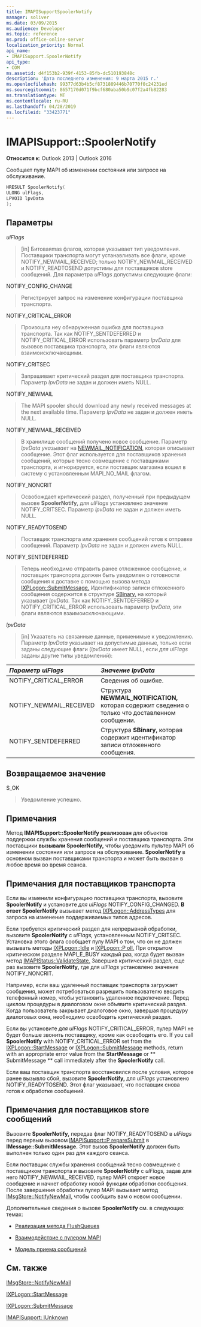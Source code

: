 ```yaml
---
title: IMAPISupportSpoolerNotify
manager: soliver
ms.date: 03/09/2015
ms.audience: Developer
ms.topic: reference
ms.prod: office-online-server
localization_priority: Normal
api_name:
- IMAPISupport.SpoolerNotify
api_type:
- COM
ms.assetid: d4f153b2-939f-4153-85fb-dc510193848c
description: 'Дата последнего изменения: 9 марта 2015 г.'
ms.openlocfilehash: 99377d63b4b5cf8731809446b70770f0c24231ed
ms.sourcegitcommit: 8657170d071f9bcf680aba50b9c07f2a4fb82283
ms.translationtype: MT
ms.contentlocale: ru-RU
ms.lasthandoff: 04/28/2019
ms.locfileid: "33423771"
---
```

# <a name="imapisupportspoolernotify"></a>IMAPISupport::SpoolerNotify

  
  
**Относится к**: Outlook 2013 | Outlook 2016 
  
Сообщает пулу MAPI об изменении состояния или запросе на обслуживание. 
  
```cpp
HRESULT SpoolerNotify(
ULONG ulFlags,
LPVOID lpvData
);
```

## <a name="parameters"></a>Параметры

 _ulFlags_
  
> [in] Битоваяmas флагов, которая указывает тип уведомления. Поставщики транспорта могут устанавливать все флаги, кроме NOTIFY_NEWMAIL_RECEIVED; только NOTIFY_NEWMAIL_RECEIVED и NOTIFY_READTOSEND допустимы для поставщиков store сообщений. Для параметра  _ulFlags_ допустимы следующие флаги: 
    
NOTIFY_CONFIG_CHANGE 
  
> Регистрирует запрос на изменение конфигурации поставщика транспорта. 
    
NOTIFY_CRITICAL_ERROR 
  
> Произошла неу обнаруженная ошибка для поставщика транспорта. Так как NOTIFY_SENTDEFERRED и NOTIFY_CRITICAL_ERROR использовать параметр  _lpvData_ для вызовов поставщика транспорта, эти флаги являются взаимоисключающими. 
    
NOTIFY_CRITSEC 
  
> Запрашивает критический раздел для поставщика транспорта. Параметр  _lpvData_ не задан и должен иметь NULL. 
    
NOTIFY_NEWMAIL 
  
> The MAPI spooler should download any newly received messages at the next available time. Параметр  _lpvData_ не задан и должен иметь NULL. 
    
NOTIFY_NEWMAIL_RECEIVED 
  
> В хранилище сообщений получено новое сообщение. Параметр  _lpvData указывает_ на [NEWMAIL_NOTIFICATION,](newmail_notification.md) которая описывает сообщение. Этот флаг используется для поставщиков хранения сообщений, которые тесно совмещение с поставщиками транспорта, и игнорируется, если поставщик магазина вошел в систему с установленным MAPI_NO_MAIL флагом. 
    
NOTIFY_NONCRIT 
  
> Освобождает критический раздел, полученный при предыдущем вызове **SpoolerNotify,** для  _ulFlags_ установлено значение NOTIFY_CRITSEC. Параметр  _lpvData_ не задан и должен иметь NULL. 
    
NOTIFY_READYTOSEND 
  
> Поставщик транспорта или хранения сообщений готов к отправке сообщений. Параметр  _lpvData_ не задан и должен иметь NULL. 
    
NOTIFY_SENTDEFERRED 
  
> Теперь необходимо отправить ранее отложенное сообщение, и поставщик транспорта должен быть уведомлен о готовности сообщения к доставке с помощью вызова метода [IXPLogon::SubmitMessage.](ixplogon-submitmessage.md) Идентификатор записи отложенного сообщения содержится в структуре [SBinary,](sbinary.md) на который указывает _lpvData._ Так как NOTIFY_SENTDEFERRED и NOTIFY_CRITICAL_ERROR использовать параметр  _lpvData,_ эти флаги являются взаимоисключающими. 
    
 _lpvData_
  
> [in] Указатель на связанные данные, применимые к уведомлению. Параметр  _lpvData_ указывает на допустимые данные, только если заданы следующие флаги (_lpvData_ имеет NULL, если  _для ulFlags_ заданы другие типы уведомлений): 
    
|**_Параметр ulFlags_**|**_Значение lpvData_**|
|:-----|:-----|
|NOTIFY_CRITICAL_ERROR  <br/> |Сведения об ошибке.  <br/> |
|NOTIFY_NEWMAIL_RECEIVED  <br/> |Структура **NEWMAIL_NOTIFICATION,** которая содержит сведения о только что доставленном сообщении.  <br/> |
|NOTIFY_SENTDEFERRED  <br/> |Структура **SBinary,** которая содержит идентификатор записи отложенного сообщения.  <br/> |
   
## <a name="return-value"></a>Возвращаемое значение

S_OK 
  
> Уведомление успешно.
    
## <a name="remarks"></a>Примечания

Метод **IMAPISupport::SpoolerNotify реализован** для объектов поддержки службы хранения сообщений и поставщика транспорта. Эти поставщики **вызывали SpoolerNotify,** чтобы уведомить пультер MAPI об изменении состояния или запросе на обслуживание. **SpoolerNotify** в основном вызван поставщиками транспорта и может быть вызван в любое время во время сеанса. 
  
## <a name="notes-to-transport-providers"></a>Примечания для поставщиков транспорта

Если вы изменили конфигурацию поставщика транспорта, вызовите **SpoolerNotify** и установите  _для ulFlags_ NOTIFY_CONFIG_CHANGED. **В ответ SpoolerNotify** вызывает метод [IXPLogon::AddressTypes](ixplogon-addresstypes.md) для запроса на изменение поддерживаемых типов адресов. 
  
Если требуется критический раздел для непрерывной обработки, вызовите **SpoolerNotify** с  _ulFlags,_ установленным NOTIFY_CRITSEC. Установка этого флага сообщает пулу MAPI о том, что он не должен вызывать методы [IXPLogon::Idle](ixplogon-idle.md) и [IXPLogon::P oll.](ixplogon-poll.md) При открытом критическом разделе MAPI_E_BUSY каждый раз, когда будет вызван метод [IMAPIStatus::ValidateState.](imapistatus-validatestate.md) Завершив критический раздел, еще раз вызовите **SpoolerNotify,** где для  _ulFlags_ установлено значение NOTIFY_NONCRIT. 
  
Например, если ваш удаленный поставщик транспорта загружает сообщения, может потребоваться разрешить пользователю вводить телефонный номер, чтобы установить удаленное подключение. Перед циклом процедуры в диалоговом окне объявите критический раздел. Когда пользователь закрывает диалоговое окно, завершая процедуру диалоговых окна, необходимо освободить критический раздел.
  
Если вы установите  _для ulFlags_ NOTIFY_CRITICAL_ERROR, пулер MAPI не будет больше звонить поставщику, кроме как освободить его. If you call **SpoolerNotify** with NOTIFY_CRITICAL_ERROR set from the [IXPLogon::StartMessage](ixplogon-startmessage.md) or [IXPLogon::SubmitMessage](ixplogon-submitmessage.md) methods, return with an appropriate error value from the **StartMessage** or ** SubmitMessage ** call immediately after the **SpoolerNotify** call. 
  
Если ваш поставщик транспорта восстановился после условия, которое ранее вызывло сбой, вызовите **SpoolerNotify,** для  _ulFlags_ установлено NOTIFY_READYTOSEND. Этот флаг указывает, что поставщик снова готов к обработке сообщений. 
  
## <a name="notes-to-message-store-providers"></a>Примечания для поставщиков store сообщений

Вызовите **SpoolerNotify,** передав флаг NOTIFY_READYTOSEND в _ulFlags_ перед первым вызовом [IMAPISupport::P repareSubmit](imapisupport-preparesubmit.md) в **IMessage::SubmitMessage.** Этот вызов **SpoolerNotify** должен быть выполнен только один раз для каждого сеанса. 
  
Если поставщик службы хранения сообщений тесно совмещение с поставщиком транспорта и вызовите **SpoolerNotify** с  _ulFlags,_ задав для него NOTIFY_NEWMAIL_RECEIVED, пулер MAPI откроет новое сообщение и начнет обработку новой функции обработки сообщения. После завершения обработки пулер MAPI вызывает метод [IMsgStore::NotifyNewMail,](imsgstore-notifynewmail.md) чтобы сообщить вам о новом сообщении. 
  
Дополнительные сведения о вызове **SpoolerNotify** см. в следующих темах:
  
- [Реализация метода FlushQueues](implementing-the-flushqueues-method.md)
    
- [Взаимодействие с пулером MAPI](interacting-with-the-mapi-spooler.md)
    
- [Модель приема сообщений](message-reception-model.md)
    
## <a name="see-also"></a>См. также



[IMsgStore::NotifyNewMail](imsgstore-notifynewmail.md)
  
[IXPLogon::StartMessage](ixplogon-startmessage.md)
  
[IXPLogon::SubmitMessage](ixplogon-submitmessage.md)
  
[IMAPISupport: IUnknown](imapisupportiunknown.md)

